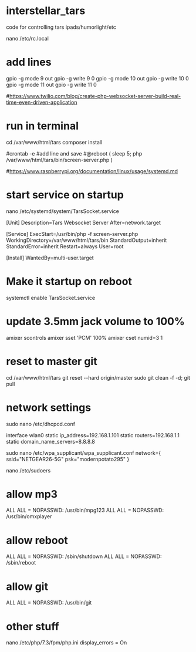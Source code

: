 # interstellar_tars
code for controlling tars ipads/humorlight/etc

nano /etc/rc.local

# add lines
gpio -g mode 9 out
gpio -g write 9 0
gpio -g mode 10 out
gpio -g write 10 0
gpio -g mode 11 out
gpio -g write 11 0

#https://www.twilio.com/blog/create-php-websocket-server-build-real-time-even-driven-application
# run in terminal
cd /var/www/html/tars
composer install

#crontab -e
#add line and save
#@reboot ( sleep 5; php /var/www/html/tars/bin/screen-server.php )

#https://www.raspberrypi.org/documentation/linux/usage/systemd.md

# start service on startup
nano /etc/systemd/system/TarsSocket.service

[Unit]
Description=Tars Websocket Server
After=network.target

[Service]
ExecStart=/usr/bin/php -f screen-server.php
WorkingDirectory=/var/www/html/tars/bin
StandardOutput=inherit
StandardError=inherit
Restart=always
User=root

[Install]
WantedBy=multi-user.target


# Make it startup on reboot
systemctl enable TarsSocket.service


# update 3.5mm jack volume to 100%
amixer scontrols
amixer sset 'PCM' 100%
amixer cset numid=3 1

# reset to master git
cd /var/www/html/tars
git reset --hard origin/master
sudo git clean -f -d;
git pull


# network settings
sudo nano /etc/dhcpcd.conf

interface wlan0
static ip_address=192.168.1.101
static routers=192.168.1.1
static domain_name_servers=8.8.8.8


sudo nano /etc/wpa_supplicant/wpa_supplicant.conf
network={
        ssid="NETGEAR26-5G"
        psk="modernpotato295"
}


nano /etc/sudoers

# allow mp3
ALL     ALL = NOPASSWD: /usr/bin/mpg123
ALL     ALL = NOPASSWD: /usr/bin/omxplayer

# allow reboot
ALL     ALL = NOPASSWD: /sbin/shutdown
ALL     ALL = NOPASSWD: /sbin/reboot

# allow git
ALL     ALL = NOPASSWD: /usr/bin/git

# other stuff
nano /etc/php/7.3/fpm/php.ini
display_errors = On
